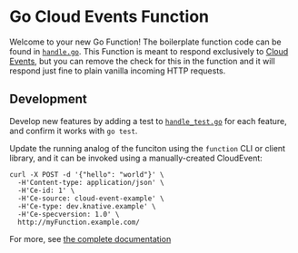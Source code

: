 # Go Cloud Events Function

Welcome to your new Go Function! The boilerplate function code can be found in [`handle.go`](handle.go). This Function is meant to respond exclusively to [Cloud Events](https://cloudevents.io/), but you can remove the check for this in the function and it will respond just fine to plain vanilla incoming HTTP requests. 

## Development

Develop new features by adding a test to [`handle_test.go`](handle_test.go) for each feature, and confirm it works with `go test`.

Update the running analog of the funciton using the `function` CLI or client library, and it can be invoked using a manually-created CloudEvent:

```console
curl -X POST -d '{"hello": "world"}' \
  -H'Content-type: application/json' \
  -H'Ce-id: 1' \
  -H'Ce-source: cloud-event-example' \
  -H'Ce-type: dev.knative.example' \
  -H'Ce-specversion: 1.0' \
  http://myFunction.example.com/
```

For more, see [the complete documentation]('https://github.com/boson-project/faas/tree/main/docs')

